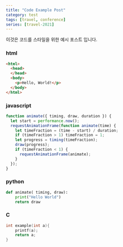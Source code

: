 ```yaml
---
title: "Code Example Post"
category: test
tags: [travel, conference]
series: [travel-2021]
---
```


이것은 코드를 스타일을 위한 예시 포스트 입니다.

### html

```html
<html>
  <head>
  </head>
  <body>
    <p>Hello, World!</p>
  </body>
</html>
```

### javascript
```javascript
function animate({ timing, draw, duration }) {
  let start = performance.now();
  requestAnimationFrame(function animate(time) {
    let timeFraction = (time - start) / duration;
    if (timeFraction > 1) timeFraction = 1;
    let progress = timing(timeFraction);
    draw(progress);
    if (timeFraction < 1) {
      requestAnimationFrame(animate);
    }
  });
}
```

### python
```python
def animate( timing, draw):
    print("Hello World")
    return draw
```

### C
```c
int example(int a){
    printf(a);
    return a;
}
```


